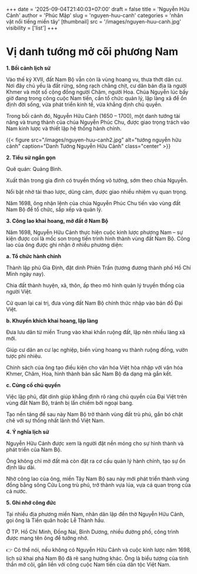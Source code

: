 +++
date = '2025-09-04T21:40:03+07:00'
draft = false
title = 'Nguyễn Hữu Cảnh'
author = 'Phúc Mập'
slug = 'nguyen-huu-canh'
categories = 'nhân vật nổi tiếng miền tây'
[thumbnail] 
    src = '/images/nguyen-huu-canh.jpg'
    visibility = ['list']
+++

# Vị danh tướng mở cõi phương Nam
**1. Bối cảnh lịch sử**

Vào thế kỷ XVII, đất Nam Bộ vẫn còn là vùng hoang vu, thưa thớt dân cư. Nơi đây chủ yếu là đất rừng, sông rạch chằng chịt, cư dân bản địa là người Khmer và một số cộng đồng người Chăm, người Hoa. Chúa Nguyễn lúc bấy giờ đang trong công cuộc Nam tiến, cần tổ chức quản lý, lập làng xã để ổn định đời sống, vừa phát triển kinh tế, vừa khẳng định chủ quyền.<!--more-->

Trong bối cảnh đó, Nguyễn Hữu Cảnh (1650 – 1700), một danh tướng tài năng và trung thành của chúa Nguyễn Phúc Chu, được giao trọng trách vào Nam kinh lược và thiết lập hệ thống hành chính.

{{< figure src="/images/nguyen-huu-canh2.jpg" alt="tướng nguyễn hữu cảnh" caption="Danh Tướng Nguyễn Hữu Cảnh" class="center" >}}

**2. Tiểu sử ngắn gọn**

Quê quán: Quảng Bình.

Xuất thân trong gia đình có truyền thống võ tướng, sớm theo chúa Nguyễn.

Nổi bật nhờ tài thao lược, dũng cảm, được giao nhiều nhiệm vụ quan trọng.

Năm 1698, ông nhận lệnh của chúa Nguyễn Phúc Chu tiến vào vùng đất Nam Bộ để tổ chức, sắp xếp và quản lý.

**3. Công lao khai hoang, mở đất ở Nam Bộ**

Năm 1698, Nguyễn Hữu Cảnh thực hiện cuộc kinh lược phương Nam – sự kiện được coi là mốc son trong tiến trình hình thành vùng đất Nam Bộ. Công lao của ông được ghi nhận ở nhiều phương diện:

**a. Tổ chức hành chính**

Thành lập phủ Gia Định, đặt dinh Phiên Trấn (tương đương thành phố Hồ Chí Minh ngày nay).

Chia đất thành huyện, xã, thôn, ấp theo mô hình quản lý truyền thống của người Việt.

Cử quan lại cai trị, đưa vùng đất Nam Bộ chính thức nhập vào bản đồ Đại Việt.

**b. Khuyến khích khai hoang, lập làng**

Đưa lưu dân từ miền Trung vào khai khẩn ruộng đất, lập nên nhiều làng xã mới.

Giúp cư dân an cư lạc nghiệp, biến vùng hoang vu thành ruộng đồng, vườn tược phì nhiêu.

Chính sách của ông tạo điều kiện cho văn hóa Việt hòa nhập với văn hóa Khmer, Chăm, Hoa, hình thành bản sắc Nam Bộ đa dạng mà gắn kết.

**c. Củng cố chủ quyền**

Việc lập phủ, đặt dinh giúp khẳng định rõ ràng chủ quyền của Đại Việt trên vùng đất Nam Bộ, tránh bị lấn chiếm bởi ngoại bang.

Tạo nền tảng để sau này Nam Bộ trở thành vùng đất trù phú, gắn bó chặt chẽ với sự thống nhất lãnh thổ Việt Nam.

**4. Ý nghĩa lịch sử**

Nguyễn Hữu Cảnh được xem là người đặt nền móng cho sự hình thành và phát triển của Nam Bộ.

Ông không chỉ mở đất mà còn đặt ra cơ cấu quản lý hành chính, tạo sự ổn định lâu dài.

Nhờ công lao của ông, miền Tây Nam Bộ sau này mới phát triển thành vùng đồng bằng sông Cửu Long trù phú, trở thành vựa lúa, vựa cá quan trọng của cả nước.

**5. Ghi nhớ công đức**

Tại nhiều địa phương miền Nam, nhân dân lập đền thờ Nguyễn Hữu Cảnh, gọi ông là Tiền quân hoặc Lễ Thành hầu.

Ở TP. Hồ Chí Minh, Đồng Nai, Bình Dương, nhiều đường phố, công trình được mang tên ông để tưởng nhớ.

👉 Có thể nói, nếu không có Nguyễn Hữu Cảnh và cuộc kinh lược năm 1698, lịch sử khai phá Nam Bộ đã rẽ sang hướng khác. Ông là biểu tượng của tinh thần mở cõi, gắn liền với công cuộc Nam tiến của dân tộc Việt Nam.
